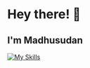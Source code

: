 # Hey there! 👋
## I'm Madhusudan

[![My Skills](https://skillicons.dev/icons?i=js,html,css,php,react,nextjs,express,django,tailwind,bootstrap,mysql,mongodb,figma,github)](https://skillicons.dev)
